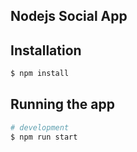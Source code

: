 ## Nodejs Social App

## Installation

```bash
$ npm install
```

## Running the app

```bash
# development
$ npm run start